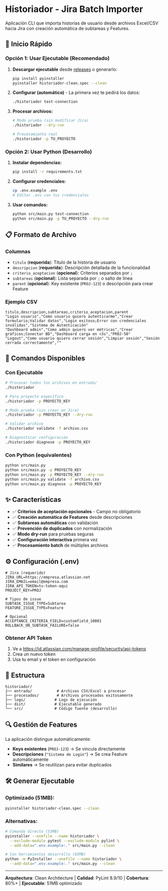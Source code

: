 # Historiador - Jira Batch Importer

Aplicación CLI que importa historias de usuario desde archivos Excel/CSV hacia Jira con creación automática de subtareas y Features.

## 🚀 Inicio Rápido

### Opción 1: Usar Ejecutable (Recomendado)

1. **Descargar ejecutable** desde [releases](https://github.com/mberliner/historiador/releases) o generarlo:
   ```bash
   pip install pyinstaller
   pyinstaller historiador-clean.spec --clean
   ```

2. **Configurar (automático)** - La primera vez te pedirá los datos:
   ```bash
   ./historiador test-connection
   ```
   
3. **Procesar archivos:**
   ```bash
   # Modo prueba (sin modificar Jira)
   ./historiador --dry-run
   
   # Procesamiento real
   ./historiador -p TU_PROYECTO
   ```

### Opción 2: Usar Python (Desarrollo)

1. **Instalar dependencias:**
   ```bash
   pip install -r requirements.txt
   ```

2. **Configurar credenciales:**
   ```bash
   cp .env.example .env
   # Editar .env con tus credenciales
   ```

3. **Usar comandos:**
   ```bash
   python src/main.py test-connection
   python src/main.py -p TU_PROYECTO --dry-run
   ```

## 📋 Formato de Archivo

### Columnas
- `titulo` (**requerida**): Título de la historia de usuario
- `descripcion` (**requerida**): Descripción detallada de la funcionalidad
- `criterio_aceptacion` (**opcional**): Criterios separados por `;`
- `subtareas` (**opcional**): Lista separada por `;` o salto de línea
- `parent` (**opcional**): Key existente (`PROJ-123`) o descripción para crear Feature

### Ejemplo CSV
```csv
titulo,descripcion,subtareas,criterio_aceptacion,parent
"Login usuario","Como usuario quiero autenticarme","Crear formulario;Validar datos","Login exitoso;Error con credenciales inválidas","Sistema de Autenticación"
"Dashboard admin","Como admin quiero ver métricas","Crear gráficos;Conectar BD","Dashboard carga en <3s","PROJ-50"
"Logout","Como usuario quiero cerrar sesión","Limpiar sesión","Sesión cerrada correctamente",""
```

## 🔧 Comandos Disponibles

### Con Ejecutable
```bash
# Procesar todos los archivos en entrada/
./historiador

# Para proyecto específico
./historiador -p PROYECTO_KEY

# Modo prueba (sin crear en Jira)
./historiador -p PROYECTO_KEY --dry-run

# Validar archivo
./historiador validate -f archivo.csv

# Diagnosticar configuración
./historiador diagnose -p PROYECTO_KEY
```

### Con Python (equivalentes)
```bash
python src/main.py
python src/main.py -p PROYECTO_KEY
python src/main.py -p PROYECTO_KEY --dry-run
python src/main.py validate -f archivo.csv
python src/main.py diagnose -p PROYECTO_KEY
```

## ✨ Características

- ✅ **Criterios de aceptación opcionales** - Campo no obligatorio
- ✅ **Creación automática de Features** desde descripciones
- ✅ **Subtareas automáticas** con validación
- ✅ **Prevención de duplicados** con normalización
- ✅ **Modo dry-run** para pruebas seguras
- ✅ **Configuración interactiva** primera vez
- ✅ **Procesamiento batch** de múltiples archivos

## ⚙️ Configuración (.env)

```env
# Jira (requerido)
JIRA_URL=https://empresa.atlassian.net
JIRA_EMAIL=email@empresa.com
JIRA_API_TOKEN=tu-token-aqui
PROJECT_KEY=PROJ

# Tipos de issue
SUBTASK_ISSUE_TYPE=Subtarea
FEATURE_ISSUE_TYPE=Feature

# Opcional
ACCEPTANCE_CRITERIA_FIELD=customfield_10001
ROLLBACK_ON_SUBTASK_FAILURE=false
```

### Obtener API Token
1. Ve a https://id.atlassian.com/manage-profile/security/api-tokens
2. Crea un nuevo token
3. Usa tu email y el token en configuración

## 📁 Estructura

```
historiador/
├── entrada/           # Archivos CSV/Excel a procesar
├── procesados/        # Archivos procesados exitosamente  
├── logs/             # Logs de ejecución
├── dist/             # Ejecutable generado
└── src/              # Código fuente (desarrollo)
```

## 🔍 Gestión de Features

La aplicación distingue automáticamente:
- **Keys existentes** (`PROJ-123`) → Se vincula directamente
- **Descripciones** (`"Sistema de Login"`) → Se crea Feature automáticamente
- **Similares** → Se reutilizan para evitar duplicados

## 🛠️ Generar Ejecutable

### Optimizado (51MB):
```bash
pyinstaller historiador-clean.spec --clean
```

### Alternativas:
```bash
# Comando directo (53MB)
pyinstaller --onefile --name historiador \
  --exclude-module pytest --exclude-module pylint \
  --add-data=".env.example:." src/main.py --clean

# Con herramientas desarrollo (83MB)
python -m PyInstaller --onefile --name historiador \
  --add-data=".env.example:." src/main.py --clean
```

---

**Arquitectura**: Clean Architecture | **Calidad**: PyLint 8.9/10 | **Cobertura**: 80%+ | **Ejecutable**: 51MB optimizado
